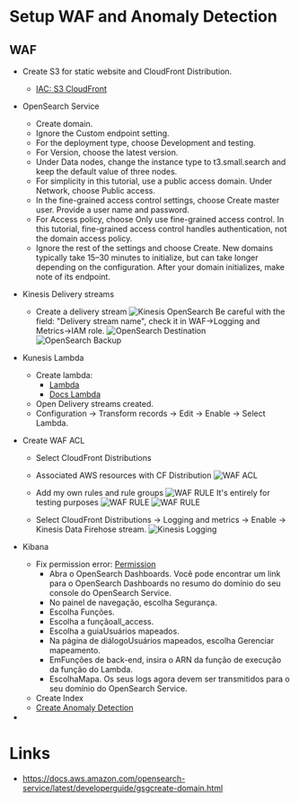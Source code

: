 # Setup WAF and Anomaly Detection

## WAF
- Create S3 for static website and CloudFront Distribution.
    - [IAC: S3 CloudFront](https://github.com/cdeucher/terraform-aws-monorepo/tree/master/terraform-aws-s3-cloudfront)

- OpenSearch Service
    * Create domain.
    * Ignore the Custom endpoint setting.
    * For the deployment type, choose Development and testing.
    * For Version, choose the latest version.
    * Under Data nodes, change the instance type to t3.small.search and keep the default value of three nodes.
    * For simplicity in this tutorial, use a public access domain. Under Network, choose Public access.
    * In the fine-grained access control settings, choose Create master user. Provide a user name and password.
    * For Access policy, choose Only use fine-grained access control. In this tutorial, fine-grained access control handles authentication, not the domain access policy.
    * Ignore the rest of the settings and choose Create. New domains typically take 15–30 minutes to initialize, but can take longer depending on the configuration. After your domain initializes, make note of its endpoint.

- Kinesis Delivery streams
    - Create a delivery stream
    ![Kinesis OpenSearch](img/Kinesis_OpenSearch.png "Kinesis OpenSearch")
    Be careful with the field: "Delivery stream name", check it in WAF->Logging and Metrics->IAM role.
    ![OpenSearch Destination](img/Kinesis_OpenSearch_Destination.png "OpenSearch Destination")
    ![OpenSearch Backup](img/Kinesis_OpenSearch_Backup.png "OpenSearch Backup")
- Kunesis Lambda
    - Create lambda:
        - [Lambda](infra/lambda/kinesis.py)
        - [Docs Lambda](https://docs.aws.amazon.com/opensearch-service/latest/developerguide/integrations.html)
    - Open Delivery streams created.
    - Configuration -> Transform records -> Edit -> Enable -> Select Lambda.


- Create WAF ACL
    - Select CloudFront Distributions
    - Associated AWS resources with CF Distribution
    ![WAF ACL](img/WAF_ACL.png "WAF ACL")

    - Add my own rules and rule groups
    ![WAF RULE](img/WAF_RULE.png)
    It's entirely for testing purposes
    ![WAF RULE](img/WAF_RULE2.png)
    ![WAF RULE](img/WAF_RULE3.png)
    - Select CloudFront Distributions -> Logging and metrics -> Enable -> Kinesis Data Firehose stream.
    ![Kinesis Logging](img/Kinesis_OpenSearch_Logging.png)

- Kibana
    - Fix permission error: [Permission](https://aws.amazon.com/pt/premiumsupport/knowledge-center/opensearch-troubleshoot-cloudwatch-logs/)
        - Abra o OpenSearch Dashboards. Você pode encontrar um link para o OpenSearch Dashboards no resumo do domínio do seu console do OpenSearch Service.
        - No painel de navegação, escolha Segurança.
        - Escolha Funções.
        - Escolha a funçãoall_access.
        - Escolha a guiaUsuários mapeados.
        - Na página de diálogoUsuários mapeados, escolha Gerenciar mapeamento.
        - EmFunções de back-end, insira o ARN da função de execução da função do Lambda.
        - EscolhaMapa. Os seus logs agora devem ser transmitidos para o seu domínio do OpenSearch Service.
    - Create Index
    - [Create Anomaly Detection](https://aws.amazon.com/pt/blogs/security/analyze-aws-waf-logs-using-amazon-opensearch-service-anomaly-detection-built-on-random-cut-forests/)    
    
-     

# Links
- https://docs.aws.amazon.com/opensearch-service/latest/developerguide/gsgcreate-domain.html
